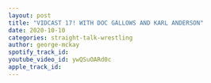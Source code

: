 ```yaml
---
layout: post
title: "VIDCAST 17! WITH DOC GALLOWS AND KARL ANDERSON"
date: 2020-10-10
categories: straight-talk-wrestling
author: george-mckay
spotify_track_id: 
youtube_video_id: ywQSuOARd0c
apple_track_id: 
---
```

